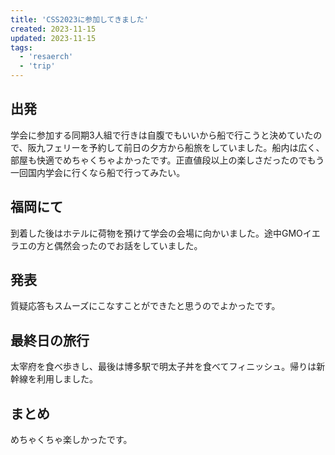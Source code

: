 ```yaml
---
title: 'CSS2023に参加してきました'
created: 2023-11-15
updated: 2023-11-15
tags:
  - 'resaerch'
  - 'trip'
---
```


## 出発
学会に参加する同期3人組で行きは自腹でもいいから船で行こうと決めていたので、阪九フェリーを予約して前日の夕方から船旅をしていました。船内は広く、部屋も快適でめちゃくちゃよかったです。正直値段以上の楽しさだったのでもう一回国内学会に行くなら船で行ってみたい。

## 福岡にて
到着した後はホテルに荷物を預けて学会の会場に向かいました。途中GMOイエラエの方と偶然会ったのでお話をしていました。

## 発表
質疑応答もスムーズにこなすことができたと思うのでよかったです。

## 最終日の旅行
太宰府を食べ歩きし、最後は博多駅で明太子丼を食べてフィニッシュ。帰りは新幹線を利用しました。

## まとめ
めちゃくちゃ楽しかったです。